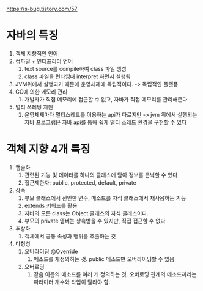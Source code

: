 https://s-bug.tistory.com/57

# 자바의 특징

1. 객체 지향적인 언어
2. 컴파일 + 인터프리터 언어
   1. text source를 compile하여 class 파일 생성
   2. class 파일을 런타임때 interpret 하면서 실행됨
3. JVM위에서 실행되기 때문에 운영체제에 독립적이다. -> 독립적인 플랫폼
4. GC에 의한 메모리 관리
   1. 개발자가 직접 메모리에 접근할 수 없고, 자바가 직접 메모리를 관리해준다
5. 멀티 쓰레딩 지원
   1. 운영체제마다 멀티스레드를 이용하는 api가 다르지만 -> jvm 위에서 실행되는 자바 프로그램은 자바 api를 통해 쉽게 멀티 스레드 환경을 구현할 수 있다

# 객체 지향 4개 특징

1. 캡슐화
   1. 관련된 기능 및 데이터를 하나의 클래스에 담아 정보를 은닉할 수 있다
   2. 접근제한자: public, protected, default, private
2. 상속
   1. 부모 클래스에서 선언한 변수, 메소드를 자식 클래스에서 재사용하는 기능
   2. extends 키워드를 활용
   3. 자바의 모든 class는 Object 클래스의 자식 클래스이다.
   4. 부모의 private 멤버는 상속받을 수 있지만, 직접 접근할 수 없다
3. 추상화
   1. 객체에서 공통 속성과 행위를 추출하는 것
4. 다형성
   1. 오버라이딩 @Override
      1. 메소드를 재정의하는 것. public 메소드만 오버라이딩할 수 있음
   2. 오버로딩 
      1. 같음 이름의 메소드를 여러 개 정의하는 것. 오버로딩 관계의 메소드끼리는 파라미터 개수와 타입이 달라야 함.
